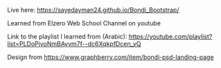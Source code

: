Live here: https://sayedayman24.github.io/Bondi_Bootstrap/

Learned from Elzero Web School Channel on youtube

Link to the playlist I learned from (Arabic): https://youtube.com/playlist?list=PLDoPjvoNmBAyvm7f--dc6XqkpfDcen_vQ

Design from https://www.graphberry.com/item/bondi-psd-landing-page

